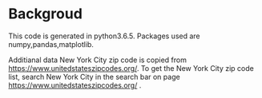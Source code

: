 # Backgroud
This code is generated in python3.6.5. Packages used are numpy,pandas,matplotlib.

Additianal data New York City zip code is copied from https://www.unitedstateszipcodes.org/. To get the New York City zip code list, search New York City in the search bar on page https://www.unitedstateszipcodes.org/ .

